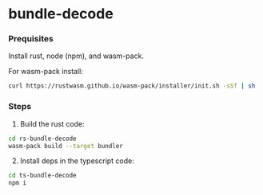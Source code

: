 # bundle-decode

### Prequisites
Install rust, node (npm), and wasm-pack.

For wasm-pack install:
```bash
curl https://rustwasm.github.io/wasm-pack/installer/init.sh -sSf | sh
```


### Steps

1. Build the rust code:
```bash
cd rs-bundle-decode
wasm-pack build --target bundler
```

2. Install deps in the typescript code:
```bash
cd ts-bundle-decode
npm i
```